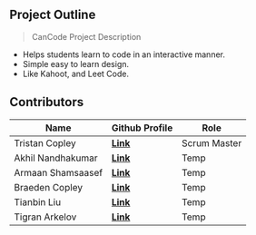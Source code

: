 ## Project Outline
> CanCode Project Description

- Helps students learn to code in an interactive manner.
- Simple easy to learn design.
- Like Kahoot, and Leet Code.

## Contributors

| Name | Github Profile | Role |
| --- | --- | --- |
| Tristan Copley | **[Link](https://github.com/TristanCopley)** | Scrum Master |
| Akhil Nandhakumar | **[Link](https://github.com/AkhilNandhakumar)** | Temp |
| Armaan Shamsaasef | **[Link](https://github.com/xXAASXx)** | Temp |
| Braeden Copley | **[Link](https://github.com/boply)** | Temp |
| Tianbin Liu | **[Link](https://github.com/TianbinLiu)** | Temp |
| Tigran Arkelov | **[Link](https://github.com/Tigran7)** | Temp |